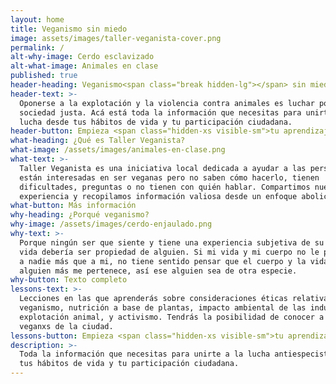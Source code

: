 ```yaml
---
layout: home
title: Veganismo sin miedo
image: assets/images/taller-veganista-cover.png
permalink: /
alt-why-image: Cerdo esclavizado
alt-what-image: Animales en clase
published: true
header-heading: Veganismo<span class="break hidden-lg"></span> sin miedo
header-text: >-
  Oponerse a la explotación y la violencia contra animales es luchar por
  sociedad justa. Acá está toda la información que necesitas para unirte a esta
  lucha desde tus hábitos de vida y tu participación ciudadana.
header-button: Empieza <span class="hidden-xs visible-sm">tu aprendizaje</span> ahora
what-heading: ¿Qué es Taller Veganista?
what-image: /assets/images/animales-en-clase.png
what-text: >-
  Taller Veganista es una iniciativa local dedicada a ayudar a las personas que
  están interesadas en ser veganas pero no saben cómo hacerlo, tienen
  dificultades, preguntas o no tienen con quién hablar. Compartimos nuestra
  experiencia y recopilamos información valiosa desde un enfoque abolicionista y pro-interseccional.
what-button: Más información
why-heading: ¿Porqué veganismo?
why-image: /assets/images/cerdo-enjaulado.png
why-text: >-
  Porque ningún ser que siente y tiene una experiencia subjetiva de su propia
  vida debería ser propiedad de alguien. Si mi vida y mi cuerpo no le pertenecen
  a nadie más que a mi, no tiene sentido pensar que el cuerpo y la vida de
  alguien más me pertenece, así ese alguien sea de otra especie.
why-button: Texto completo
lessons-text: >-
  Lecciones en las que aprenderás sobre consideraciones éticas relativas al
  veganismo, nutrición a base de plantas, impacto ambiental de las industrias de
  explotación animal, y activismo. Tendrás la posibilidad de conocer a más
  veganxs de la ciudad.
lessons-button: Empieza <span class="hidden-xs visible-sm">tu aprendizaje</span> ahora
description: >-
  Toda la información que necesitas para unirte a la lucha antiespecista desde
  tus hábitos de vida y tu participación ciudadana.
---
```

